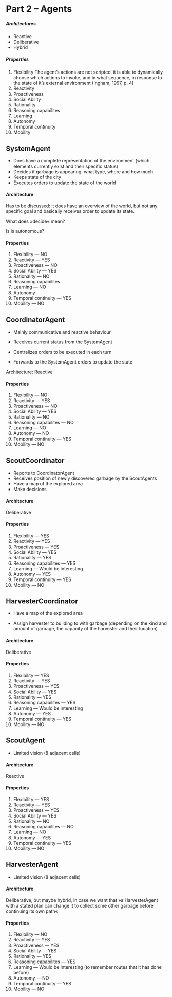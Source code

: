 # Part 2 – Agents



##### Architectures

- Reactive
- Deliberative
- Hybrid



##### Properties

1. Flexibility
   The agent’s actions are not scripted, it is able to dynamically choose which actions to invoke, and in what sequence, in response to the state of it’s external environment (Ingham, 1997, p. 4)
2. Reactivity
3. Proactiveness
4. Social Ability
5. Rationality
6. Reasoning capabilites
7. Learning
8. Autonomy
9. Temporal continuity
10. Mobility



## SystemAgent

- Does have a complete representation of the environment
  (which elements currently exist and their specific status)
- Decides if garbage is appearing, what type, where and how much
- Keeps state of the city
- Executes orders to update the state of the world

#### Architecture

Has to be discussed: it does have an overview of the world, but not any specific goal and basically receives order to update its state.

What does »decide« mean?

Is is autonomous?

#### Properties

1. Flexibility — NO
2. Reactivity — YES
3. Proactiveness — NO
4. Social Ability — YES
5. Rationality — NO
6. Reasoning capabilites
7. Learning — NO
8. Autonomy
9. Temporal continuity — YES
10. Mobility — NO



## CoordinatorAgent

- Mainly communicative and reactive behaviour


- Receives current status from the SystemAgent
- Centralizes orders to be executed in each turn
- Forwards to the SystemAgent orders to update the state

Architecture: Reactive

#### Properties

1. Flexibility — NO
2. Reactivity — YES
3. Proactiveness — NO
4. Social Ability — YES
5. Rationality — NO
6. Reasoning capabilites — NO
7. Learning — NO
8. Autonomy — NO
9. Temporal continuity — YES
10. Mobility — NO



## ScoutCoordinator

- Reports to CoordinatorAgent
- Receives position of newly discovered garbage by the ScoutAgents
- Have a map of the explored area
- Make decisions

#### Architecture

Deliberative

#### Properties

1. Flexibility — YES
2. Reactivity — YES
3. Proactiveness — YES
4. Social Ability — YES
5. Rationality — YES
6. Reasoning capabilites — YES
7. Learning — Would be interesting
8. Autonomy — YES
9. Temporal continuity — YES
10. Mobility — NO



## HarvesterCoordinator

- Have a map of the explored area

- Assign harvester to building to with garbage 
  (depending on the kind and amount of garbage, the capacity of the harvester and their location)

#### Architecture

Deliberative

#### Properties

1. Flexibility — YES
2. Reactivity — YES
3. Proactiveness — YES
4. Social Ability — YES
5. Rationality — YES
6. Reasoning capabilites — YES
7. Learning — Would be interesting
8. Autonomy — YES
9. Temporal continuity — YES
10. Mobility — NO



## ScoutAgent

- Limited vision (8 adjacent cells)

#### Architecture

Reactive

#### Properties

1. Flexibility — YES
2. Reactivity — YES
3. Proactiveness — YES
4. Social Ability — YES
5. Rationality — NO
6. Reasoning capabilites — NO
7. Learning — NO
8. Autonomy — YES
9. Temporal continuity — YES
10. Mobility — NO



## HarvesterAgent

- Limited vision (8 adjacent cells)

#### Architecture

Deliberative, but maybe hybrid, in case we want that »a HarvesterAgent with a stated plan can change it to collect some other garbage before continuing its own path«

#### Properties

1. Flexibility — NO
2. Reactivity — YES
3. Proactiveness — YES
4. Social Ability — YES
5. Rationality — YES
6. Reasoning capabilites — YES
7. Learning — Would be interesting (to remember routes that it has done before)
8. Autonomy — NO
9. Temporal continuity — YES
10. Mobility — NO

